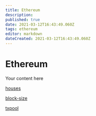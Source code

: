 ```yaml
---
title: Ethereum
description:
published: true
date: 2021-03-12T16:43:49.060Z
tags: ethereum
editor: markdown
dateCreated: 2021-03-12T16:43:49.060Z
---
```


# Ethereum
Your content here

[houses](/en/ethereum/houses)

[block-size](/en/ethereum/block-size)

[txpool](/en/ethereum/txpool)